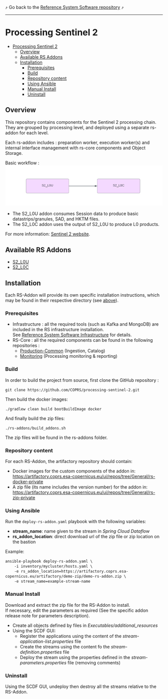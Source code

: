 :arrow_heading_up:
Go back to the
[Reference System Software repository](https://github.com/COPRS/reference-system-software)
:arrow_heading_up:

---

# Processing Sentinel 2

<!-- TOC -->
* [Processing Sentinel 2](#processing-sentinel-2)
  * [Overview](#overview)
  * [Available RS Addons](#available-rs-addons)
  * [Installation](#installation)
    * [Prerequisites](#prerequisites)
    * [Build](#build)
    * [Repository content](#repository-content)
    * [Using Ansible](#using-ansible)
    * [Manual Install](#manual-install)
    * [Uninstall](#uninstall)
<!-- TOC -->

## Overview

This repository contains components for the Sentinel 2 processing chain.  
They are grouped by processing level, and deployed using a separate rs-addon for each level.

Each rs-addon includes : preparation worker, execution worker(s) and internal interface management
with rs-core components and Object Storage.

Basic workflow :  
![](inputs/media/s2_basic_workflow.png)

- The S2_L0U addon consumes Session data to produce basic datastrips/granules, SAD, and HKTM files.
- The S2_L0C addon uses the output of S2_L0U to produce L0 products.

For more information: [Sentinel 2 website](https://sentinels.copernicus.eu/web/sentinel/missions/sentinel-2).

## Available RS Addons

- [S2_L0U](rs-addons/S2_L0U)
- [S2_L0C](rs-addons/S2_L0C)

## Installation

Each RS-Addon will provide its own specific installation instructions, which may be found in their respective directory (see [above](#available-rs-addons)).

### Prerequisites

- Infrastructure : all the required tools (such as Kafka and MongoDB) are included in the RS infrastructure installation.  
  See  [Reference System Software Infrastructure](https://github.com/COPRS/infrastructure) for details.
- RS-Core : all the required components can be found in the following repositories :
    - [Production-Common](https://github.com/COPRS/production-common) (Ingestion, Catalog)
    - [Monitoring](https://github.com/COPRS/monitoring) (Processing monitoring & reporting)

### Build

In order to build the project from source, first clone the GitHub repository :

```shellsession
git clone https://github.com/COPRS/processing-sentinel-2.git
```

Then build the docker images:

```shellsession
./gradlew clean build bootBuildImage docker
```

And finally build the zip files:

```shellsession
./rs-addons/build_addons.sh
```

The zip files will be found in the rs-addons folder.

### Repository content

For each RS-Addon, the artifactory repository should contain:

- Docker images for the custom components of the addon in:  
  https://artifactory.coprs.esa-copernicus.eu/ui/repos/tree/General/rs-docker-private
- A zip file (its name includes the version number) for the addon in:  
  https://artifactory.coprs.esa-copernicus.eu/ui/repos/tree/General/rs-zip-private

### Using Ansible

Run the `deploy-rs-addon.yaml` playbook with the following variables:

- **stream_name**: name given to the stream in *Spring Cloud Dataflow*
- **rs_addon_location**: direct download url of the zip file or zip location on the bastion

Example:

```shellsession
ansible-playbook deploy-rs-addon.yaml \
    -i inventory/mycluster/hosts.yaml \
    -e rs_addon_location=https://artifactory.coprs.esa-copernicus.eu/artifactory/demo-zip/demo-rs-addon.zip \
    -e stream_name=example-stream-name
```

### Manual Install

Download and extract the zip file for the RS-Addon to install.  
If necessary, edit the parameters as required (See the specific addon release note for parameters description).

- Create all objects defined by files in _Executables/additional_resources_
- Using the SCDF GUI:
    - Register the applications using the content of the _stream-application-list.properties_ file
    - Create the streams using the content fo the _stream-definition.properties_ file
    - Deploy the stream using the properties defined in the _stream-parameters.properties_ file (removing comments)

### Uninstall

Using the SCDF GUI, undeploy then destroy all the streams relative to the RS-Addon.

